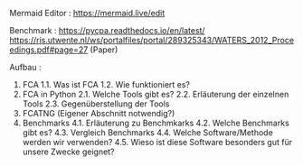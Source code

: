 Mermaid Editor :
https://mermaid.live/edit

Benchmark :
https://pycpa.readthedocs.io/en/latest/
https://ris.utwente.nl/ws/portalfiles/portal/289325343/WATERS_2012_Proceedings.pdf#page=27 (Paper)

Aufbau :
1. FCA
1.1. Was ist FCA
1.2. Wie funktioniert es?
2. FCA in Python
2.1. Welche Tools gibt es?
2.2. Erläuterung der einzelnen Tools
2.3. Gegenüberstellung der Tools
3. FCATNG (Eigener Abschnitt notwendig?)
4. Benchmarks
4.1. Erläuterung zu Benchmkarks
4.2. Welche Benchmarks gibt es?
4.3. Vergleich Benchmarks
4.4. Welche Software/Methode werden wir verwenden?
4.5. Wieso ist diese Software besonders gut für unsere Zwecke geignet?
